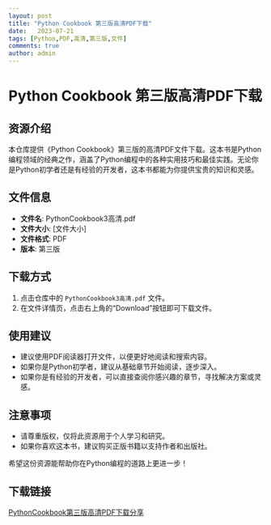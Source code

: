 ```yaml
---
layout: post
title: "Python Cookbook 第三版高清PDF下载"
date:   2023-07-21
tags: [Python,PDF,高清,第三版,文件]
comments: true
author: admin
---
```

# Python Cookbook 第三版高清PDF下载

## 资源介绍

本仓库提供《Python Cookbook》第三版的高清PDF文件下载。这本书是Python编程领域的经典之作，涵盖了Python编程中的各种实用技巧和最佳实践。无论你是Python初学者还是有经验的开发者，这本书都能为你提供宝贵的知识和灵感。

## 文件信息

- **文件名**: PythonCookbook3高清.pdf
- **文件大小**: [文件大小]
- **文件格式**: PDF
- **版本**: 第三版

## 下载方式

1. 点击仓库中的 `PythonCookbook3高清.pdf` 文件。
2. 在文件详情页，点击右上角的“Download”按钮即可下载文件。

## 使用建议

- 建议使用PDF阅读器打开文件，以便更好地阅读和搜索内容。
- 如果你是Python初学者，建议从基础章节开始阅读，逐步深入。
- 如果你是有经验的开发者，可以直接查阅你感兴趣的章节，寻找解决方案或灵感。

## 注意事项

- 请尊重版权，仅将此资源用于个人学习和研究。
- 如果你喜欢这本书，建议购买正版书籍以支持作者和出版社。

希望这份资源能帮助你在Python编程的道路上更进一步！

## 下载链接

[PythonCookbook第三版高清PDF下载分享](https://pan.quark.cn/s/9c99b6e495b5)